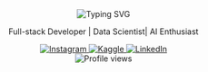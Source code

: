 <div align="center">
  <img src="https://readme-typing-svg.herokuapp.com?font=Fira+Code&size=30&duration=3000&pause=1000&color=2F81F7&center=true&vCenter=true&width=435&lines=Hello%2C+I'm+Revando!;Welcome+to+my+GitHub!" alt="Typing SVG" />
  
  <p>Full-stack Developer | Data Scientist| AI Enthusiast</p>

  <a href="https://instagram.com/rvndars">
    <img src="https://img.shields.io/badge/Instagram-E4405F?style=for-the-badge&logo=instagram&logoColor=white" alt="Instagram" />
  </a>
  <a href="https://www.kaggle.com/revandoaruperes">
    <img src="https://img.shields.io/badge/Kaggle-20BEFF?style=for-the-badge&logo=kaggle&logoColor=white" alt="Kaggle" />
  </a>
  <a href="https://www.linkedin.com/in/revando-aruperes-072723286/">
    <img src="https://img.shields.io/badge/LinkedIn-0077B5?style=for-the-badge&logo=linkedin&logoColor=white" alt="LinkedIn" />
  </a>

  <br />

  <img src="https://komarev.com/ghpvc/?username=Aruperes&style=flat-square&color=blue" alt="Profile views"/>
</div>
